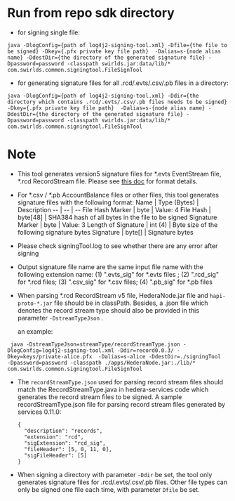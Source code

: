 
Run from repo sdk directory
===========================

* for signing single file:

```
java -DlogConfig={path of log4j2-signing-tool.xml} -Dfile={the file to be signed} -Dkey={.pfx private key file path}  -Dalias=s-{node alias name} -DdestDir={the directory of the generated signature file} -Dpassword=password -classpath swirlds.jar:data/lib/* com.swirlds.common.signingtool.FileSignTool
```

* for generating signature files for all .rcd/.evts/.csv/.pb files in a directory:

```
java -DlogConfig={path of log4j2-signing-tool.xml} -Ddir={the directory which contains .rcd/.evts/.csv/.pb files needs to be signed} -Dkey={.pfx private key file path}  -Dalias=s-{node alias name} -DdestDir={the directory of the generated signature file} -Dpassword=password -classpath swirlds.jar:data/lib/* com.swirlds.common.signingtool.FileSignTool
```

Note
====

* This tool generates version5 signature files for *.evts EventStream file, *.rcd RecordStream file. Please see [this doc](https://hederatest.sharepoint.com/:w:/r/sites/Engineering/_layouts/15/Doc.aspx?sourcedoc=%7Be24a2e92-797d-4e26-91b0-9fbb41c46ba0%7D&action=edit&wdPid=72a0e063) for format details.

* For *.csv / *.pb AccountBalance files or other files, this tool generates signature files with the following format:
    Name | Type (Bytes) | Description
    -- | -- | --
    File Hash Marker | byte | Value: 4
    File Hash | byte[48] | SHA384 hash of all bytes in the file to be signed
    Signature Marker | byte | Value: 3
    Length of Signature | int (4) | Byte size of the following signature bytes
    Signature | byte[] | Signature bytes

* Please check signingTool.log to see whether there are any error after signing

* Output signature file name are the same input file name with the following extension name:
	(1) ".evts_sig" for *.evts files ;
	(2) ".rcd_sig" for *.rcd files;
	(3) ".csv_sig" for *.csv files;
	(4) ".pb_sig" for *.pb files
	
* When parsing *.rcd RecordStream v5 file, HederaNode.jar file and `hapi-proto-*.jar` file should be in classPath. Besides, a .json file which denotes the record stream type should also be provided in this parameter `-DstreamTypeJson` .

	an example:
```
 java -DstreamTypeJson=streamType/recordStreamType.json -DlogConfig=log4j2-signing-tool.xml -Ddir=record0.0.3/ -Dkey=keys/private-alice.pfx  -Dalias=s-alice -DdestDir=./signingTool  -Dpassword=password -classpath ./apps/HederaNode.jar:./lib/* com.swirlds.common.signingtool.FileSignTool
```
   
* The `recordStreamType.json` used for parsing record stream files should match the RecordStreamType.java in hedera-services code which generates the record stream files to be signed. 
    A sample recordStreamType.json file for parsing record stream files generated by services 0.11.0:
    ```
    {
      "description": "records",
      "extension": "rcd",
      "sigExtension": "rcd_sig",
      "fileHeader": [5, 0, 11, 0],
      "sigFileHeader": [5]
    }
    ```

* When signing a directory with parameter `-Ddir` be set, the tool only generates signature files for .rcd/.evts/.csv/.pb files. Other file types can only be signed one file each time, with parameter `Dfile` be set.

